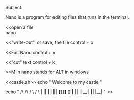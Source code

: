 Subject:

Nano is a program for editing files that runs in the terminal. 


<<open a file  
nano <filename>

<<"write-out", or save, the file
control + o 

<<Exit Nano 
control + x

<<"cut" text 
control + k

<<M in nano stands for ALT in windows

<<castle.sh>>
echo "
Welcome to my castle
"

echo "
 /\                /\ 
/  \              /  \ 
|  |______________|  |
|                    |
|   []    []    []   |
|                    |
|         __         |
|________|  |________|
"
<<end>>

